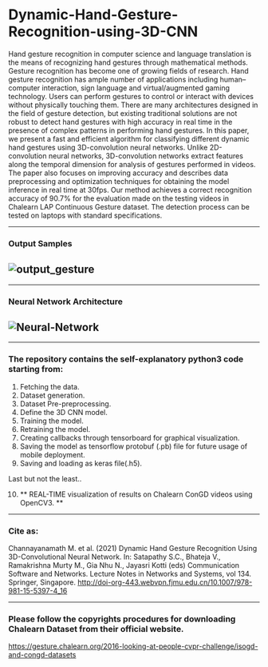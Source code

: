 # Dynamic-Hand-Gesture-Recognition-using-3D-CNN
Hand gesture recognition in computer science and language translation is the means of recognizing hand gestures through mathematical methods. Gesture recognition has become one of growing fields of research. Hand gesture recognition has ample number of applications including human–computer interaction, sign language and virtual/augmented gaming technology. Users can perform gestures to control or interact with devices without physically touching them. There are many architectures designed in the field of gesture detection, but existing traditional solutions are not robust to detect hand gestures with high accuracy in real time in the presence of complex patterns in performing hand gestures. In this paper, we present a fast and efficient algorithm for classifying different dynamic hand gestures using 3D-convolution neural networks. Unlike 2D-convolution neural networks, 3D-convolution networks extract features along the temporal dimension for analysis of gestures performed in videos. The paper also focuses on improving accuracy and describes data preprocessing and optimization techniques for obtaining the model inference in real time at 30fps. Our method achieves a correct recognition accuracy of 90.7% for the evaluation made on the testing videos in Chalearn LAP Continuous Gesture dataset. The detection process can be tested on laptops with standard specifications.

------

### Output Samples
![output_gesture](https://user-images.githubusercontent.com/35320633/95294282-9ef47380-0892-11eb-98c2-dfaed70688c5.jpg)
---
***

### Neural Network Architecture
![Neural-Network](https://user-images.githubusercontent.com/35320633/95294896-b4b66880-0893-11eb-87ed-dba443ba2442.jpg)
---
***

### The repository contains the self-explanatory python3 code starting from:
1. Fetching the data.
2. Dataset generation.
3. Dataset Pre-preprocessing.
4. Define the 3D CNN model.
5. Training the model.
6. Retraining the model.
7. Creating callbacks through tensorboard for graphical visualization.
8. Saving the model as tensorflow protobuf (.pb) file for future usage of mobile deployment.
9. Saving and loading as keras file(.h5).

Last but not the least..

10. ** REAL-TIME visualization of results on Chalearn ConGD videos using OpenCV3. **

---

### Cite as:
Channayanamath M. et al. (2021) Dynamic Hand Gesture Recognition Using 3D-Convolutional Neural Network. In: Satapathy S.C., Bhateja V., Ramakrishna Murty M., Gia Nhu N., Jayasri Kotti (eds) Communication Software and Networks. Lecture Notes in Networks and Systems, vol 134. Springer, Singapore. http://doi-org-443.webvpn.fjmu.edu.cn/10.1007/978-981-15-5397-4_16

---

### Please follow the copyrights procedures for downloading Chalearn Dataset from their official website.
https://gesture.chalearn.org/2016-looking-at-people-cvpr-challenge/isogd-and-congd-datasets
